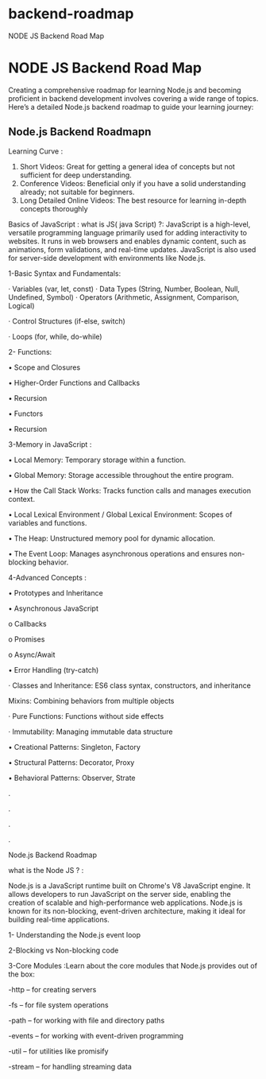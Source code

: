 # backend-roadmap

NODE JS Backend Road Map

# NODE JS Backend Road Map  

Creating a comprehensive roadmap for learning Node.js and becoming proficient in backend development involves covering a wide range of topics. Here’s a detailed Node.js backend roadmap to guide your learning journey:


## Node.js Backend Roadmapn



Learning Curve :

 1.	Short Videos: Great for getting a general idea of concepts but not sufficient for deep  understanding.
 2. Conference Videos: Beneficial only if you have a solid understanding already; not    suitable for beginners.
3. Long Detailed Online Videos: The best resource for learning in-depth concepts thoroughly



Basics of JavaScript : 
what is JS( java Script) ?: 
JavaScript is a high-level, versatile programming language primarily used for adding interactivity to websites. It runs in web browsers and enables dynamic content, such as animations, form validations, and real-time updates. JavaScript is also used for server-side development with environments like Node.js.

1-Basic Syntax and Fundamentals: 


·  Variables (var, let, const)
· Data Types (String, Number, Boolean, Null, Undefined, Symbol)
· Operators (Arithmetic, Assignment, Comparison, Logical)

· Control Structures (if-else, switch)

· Loops (for, while, do-while)


2- Functions:

•	Scope and Closures

•	Higher-Order Functions and Callbacks

•	Recursion 

•	Functors 

•	Recursion

3-Memory in JavaScript :

•	Local Memory: Temporary storage within a function.

•	Global Memory: Storage accessible throughout the entire program.

•	How the Call Stack Works: Tracks function calls and manages execution context.

•	Local Lexical Environment / Global Lexical Environment: Scopes of variables and functions.

•	The Heap: Unstructured memory pool for dynamic allocation.

•	The Event Loop: Manages asynchronous operations and ensures non-blocking behavior.


4-Advanced Concepts :

•	Prototypes and Inheritance

•	Asynchronous JavaScript

o	Callbacks

o	Promises

o	Async/Await

•	Error Handling (try-catch)

·  Classes and Inheritance: ES6 class syntax, constructors, and inheritance

Mixins: Combining behaviors from multiple objects

·  Pure Functions: Functions without side effects

·  Immutability: Managing immutable data structure


•	Creational Patterns: Singleton, Factory

•	Structural Patterns: Decorator, Proxy

•	Behavioral Patterns: Observer, Strate




.


.


.

.



Node.js Backend Roadmap


what is the Node JS ? : 

Node.js is a JavaScript runtime built on Chrome's V8 JavaScript engine. It allows developers to run JavaScript on the server side, enabling the creation of scalable and high-performance web applications. Node.js is known for its non-blocking, event-driven architecture, making it ideal for building real-time applications.


1- Understanding the Node.js event loop

2-Blocking vs Non-blocking code

3-Core Modules :Learn about the core modules that Node.js provides out of the box:

-http – for creating servers

-fs – for file system operations

-path – for working with file and directory paths

-events – for working with event-driven programming

-util – for utilities like promisify

-stream – for handling streaming data




